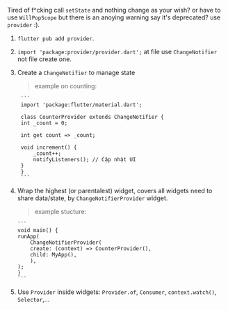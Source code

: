Tired of f^cking call `setState` and nothing change as your wish? or have to use `WillPopScope` but there is an anoying warning say it's deprecated? use `provider` :).

1.  `flutter pub add provider`.
2.  `import 'package:provider/provider.dart';` at file use `ChangeNotifier` not file create one.
3.  Create a `ChangeNotifier` to manage state

    > example on counting:

         ```
         import 'package:flutter/material.dart';

         class CounterProvider extends ChangeNotifier {
         int _count = 0;

         int get count => _count;

         void increment() {
             _count++;
             notifyListeners(); // Cập nhật UI
         }
         }
         ```

4.  Wrap the highest (or parentalest) widget, covers all widgets need to share data/state, by `ChangeNotifierProvider` widget.

    > example stucture:

        ```
        void main() {
        runApp(
            ChangeNotifierProvider(
            create: (context) => CounterProvider(),
            child: MyApp(),
            ),
        );
        }
        ```

5.  Use `Provider` inside widgets: `Provider.of`, `Consumer`, `context.watch()`, `Selector`,...
